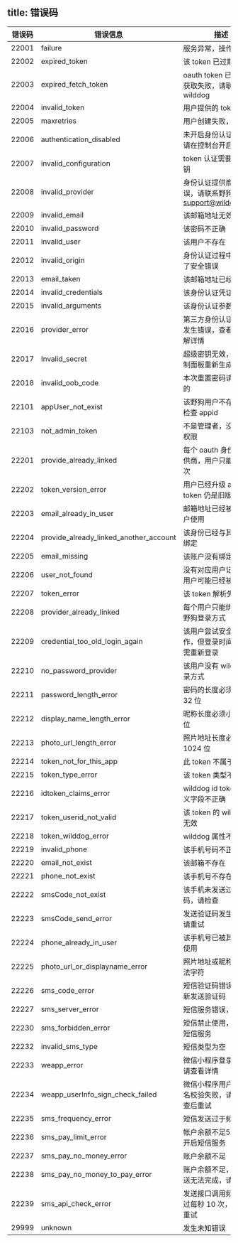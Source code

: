 
title:  错误码
---

| 错误码 | 错误信息 | 描述 |
| ---- | ---- | ---- |
|22001| failure| 服务异常，操作失败|
|22002| expired_token| 该 token 已过期|
|22003| expired_fetch_token| oauth token 已过期，获取失败，请联系 wilddog|
|22004| invalid_token| 用户提供的 token 无效|
|22005| maxretries| 用户创建失败，请重试|
|22006| authentication_disabled| 未开启身份认证功能，请在控制台开启后重试|
|22007| invalid_configuration| token 认证需要超级密钥|
|22008| invalid_provider| 身份认证提供商调用错误，请联系野狗 support@wilddog.com|
|22009| invalid_email|该邮箱地址无效|
|22010| invalid_password| 该密码不正确|
|22011| invalid_user| 该用户不存在|
|22012| invalid_origin| 身份认证过程中，发生了安全错误|
|22013| email_taken| 该邮箱地址已经使用|
|22014| invalid_credentials| 该身份认证凭证无效 |  
|22015| invalid_arguments| 该身份认证参数无效 |
|22016| provider_error|  第三方身份认证提供商发生错误，查看信息了解详情|
|22017| Invalid_secret| 超级密钥无效，请在控制面板重新生成|
|22018| invalid_oob_code| 本次重置密码请求无效的|
|22101| appUser_not_exist| 该野狗用户不存在，请检查 appid|
|22103| not_admin_token| 不是管理者，没有操作权限|
|22201| provide_already_linked| 每个 oauth 身份认证提供商，用户只能绑定一次|
|22202| token_version_error|用户已经升级 api，但 token 仍是旧版|
|22203| email_already_in_user|  邮箱地址已经被其他账户使用|
|22204| provide_already_linked_another_account| 该身份已经与其他账户绑定|
|22205| email_missing| 该账户没有绑定邮箱|
|22206| user_not_found| 没有对应用户记录，该用户可能已经被删除|
|22207| token_error| 该 token 解析失败 |
|22208| provider_already_linked| 每个用户只能绑定一次野狗登录方式|
|22209| credential_too_old_login_again| 该用户尝试安全敏感操作，但登录时间过长，需重新登录|
|22210| no_password_provider| 该用户没有 wilddog 登录方式 |
|22211| password_length_error| 密码的长度必须在 6 到 32 位|
|22212| display_name_length_error| 昵称长度必须小于 20 位|
|22213| photo_url_length_error| 照片地址长度必须小于 1024 位|
|22214| token_not_for_this_app| 此 token 不属于该应用|
|22215| token_type_error| 该 token 类型不正确 |
|22216| idtoken_claims_error| wilddog id token 自定义字段不正确|
|22217| token_userid_not_valid| 该 token 的 wilddog id 无效|
|22218| token_wilddog_error| wilddog 属性不正确 |
|22219| invalid_phone| 该手机号码不正确|
|22220| email_not_exist| 该邮箱不存在|
|22221| phone_not_exist| 该手机号不存在|
|22222| smsCode_not_exist| 该手机未发送过验证码，请检查|
|22223| smsCode_send_error|  发送验证码发生错误，请重试|
|22224| phone_already_in_user| 该手机号已被其他账户使用|
|22225| photo_url_or_displayname_error| 照片地址或昵称包含非法字符|
|22226| sms_code_error| 短信验证码错误，请重新发送验证码|
|22227| sms_server_error| 短信服务错误，请重试|
|22230| sms_forbidden_error| 短信禁止使用，请申请短信服务|
|22232| invalid_sms_type| 短信类型为空|
|22233| weapp_error| 微信小程序登录错误，请查看详情|
|22234| weapp_userInfo_sign_check_failed| 微信小程序用户信息签名校验失败，请重新检查后重试 |
|22235| sms_frequency_error| 短信发送过于频繁 |
|22236| sms_pay_limit_error| 帐户余额不足5元，不能开启短信服务|
|22237| sms_pay_no_money_error| 账户余额不足|
|22238| sms_pay_no_money_to_pay_error| 账户余额不足，本次发送无法完成，请充值|
|22239| sms_api_check_error| 发送接口调用频繁，超过每秒 10 次，请稍后重试|
|29999| unknown| 发生未知错误|
